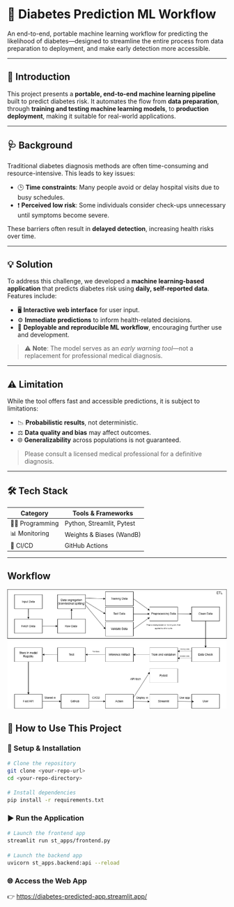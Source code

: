 # 🧠 Diabetes Prediction ML Workflow

An end-to-end, portable machine learning workflow for predicting the likelihood of diabetes—designed to streamline the entire process from data preparation to deployment, and make early detection more accessible.

---

## 📌 Introduction

This project presents a **portable, end-to-end machine learning pipeline** built to predict diabetes risk. It automates the flow from **data preparation**, through **training and testing machine learning models**, to **production deployment**, making it suitable for real-world applications.

---

## 🩺 Background

Traditional diabetes diagnosis methods are often time-consuming and resource-intensive. This leads to key issues:

- 🕒 **Time constraints**: Many people avoid or delay hospital visits due to busy schedules.  
- ❗ **Perceived low risk**: Some individuals consider check-ups unnecessary until symptoms become severe.

These barriers often result in **delayed detection**, increasing health risks over time.

---

## 💡 Solution

To address this challenge, we developed a **machine learning-based application** that predicts diabetes risk using **daily, self-reported data**. Features include:

- 🖥️ **Interactive web interface** for user input.
- ⚙️ **Immediate predictions** to inform health-related decisions.
- 🔄 **Deployable and reproducible ML workflow**, encouraging further use and development.

> ⚠️ **Note**: The model serves as an *early warning tool*—not a replacement for professional medical diagnosis.

---

## ⚠️ Limitation

While the tool offers fast and accessible predictions, it is subject to limitations:

- 📉 **Probabilistic results**, not deterministic.
- ⚖️ **Data quality and bias** may affect outcomes.
- 🌐 **Generalizability** across populations is not guaranteed.

> Please consult a licensed medical professional for a definitive diagnosis.

---

## 🛠️ Tech Stack

| Category         | Tools & Frameworks                             |
|------------------|-------------------------------------------------|
| 👨‍💻 Programming   | Python, Streamlit, Pytest                      |
| 📊 Monitoring     | Weights & Biases (WandB)                       |
| 🔄 CI/CD         | GitHub Actions                                 |

---

## Workflow
![Alt text](https://github.com/DucAnhShyyy/MLOps_Final/blob/main/image/495268199_2078701029306364_4930236719996270136_n.png)

## 🚀 How to Use This Project

### 🧰 Setup & Installation

```bash
# Clone the repository
git clone <your-repo-url>
cd <your-repo-directory>

# Install dependencies
pip install -r requirements.txt
```

### ▶️ Run the Application
```bash
# Launch the frontend app
streamlit run st_apps/frontend.py

# Launch the backend app
uvicorn st_apps.backend:api --reload
```

### 🌐 Access the Web App
👉 https://diabetes-predicted-app.streamlit.app/
